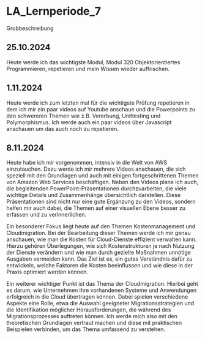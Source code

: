 # LA_Lernperiode_7

Grobbeschreibung

## 25.10.2024
Heute werde ich das wichtigste Modul, Modul 320 Objektorientiertes Programmieren, repetieren und mein Wissen wieder auffrischen.

## 1.11.2024
Heute werde ich zum letzten mal für die wichtigste Prüfung repetieren in dem ich mir ein paar videos auf Youtube anschaue und die Powerpoints zu den schwereren Themen wie z.B. Vererbung, Unittesting und Polymorphismus. Ich werde auch ein paar videos über Javascript anschauen um das auch noch zu repetieren.

## 8.11.2024
Heute habe ich mir vorgenommen, intensiv in die Welt von AWS einzutauchen. Dazu werde ich mir mehrere Videos anschauen, die sich speziell mit den Grundlagen und auch mit einigen fortgeschrittenen Themen von Amazon Web Services beschäftigen. Neben den Videos plane ich auch, die begleitenden PowerPoint-Präsentationen durchzuarbeiten, die viele wichtige Details und Zusammenhänge übersichtlich darstellen. Diese Präsentationen sind nicht nur eine gute Ergänzung zu den Videos, sondern helfen mir auch dabei, die Themen auf einer visuellen Ebene besser zu erfassen und zu verinnerlichen.

Ein besonderer Fokus liegt heute auf den Themen Kostenmanagement und Cloudmigration. Bei der Bearbeitung dieser Themen werde ich mir genau anschauen, wie man die Kosten für Cloud-Dienste effizient verwalten kann. Hierzu gehören Überlegungen, wie sich Kostenstrukturen je nach Nutzung der Dienste verändern und wie man durch gezielte Maßnahmen unnötige Ausgaben vermeiden kann. Das Ziel ist es, ein gutes Verständnis dafür zu entwickeln, welche Faktoren die Kosten beeinflussen und wie diese in der Praxis optimiert werden können.

Ein weiterer wichtiger Punkt ist das Thema der Cloudmigration. Hierbei geht es darum, wie Unternehmen ihre vorhandenen Systeme und Anwendungen erfolgreich in die Cloud übertragen können. Dabei spielen verschiedene Aspekte eine Rolle, etwa die Auswahl geeigneter Migrationsstrategien und die Identifikation möglicher Herausforderungen, die während des Migrationsprozesses auftreten können. Ich werde mich also mit den theoretischen Grundlagen vertraut machen und diese mit praktischen Beispielen verbinden, um das Thema umfassend zu verstehen.

